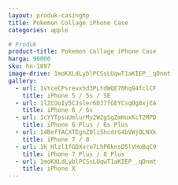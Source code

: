```yaml
---
layout: produk-casinghp
title: Pokemon Collage iPhone Case
categories: apple

# Produk
product-title: Pokemon Collage iPhone Case
harga: 90000
sku: hn-1897
image-drive: 1moKXLdLyblPCSsLUqwT1aKIEP__qDnmt
gallery:
  - url: 1vYceCPsrevxhd3PLtdWQE70hq94fclCF
    title: iPhone 5 / 5s / SE
  - url: 1lZCOoIy5CJsler6D37fGEYCsqOg8xjEA
    title: iPhone 6 / 6s
  - url: 1cYYTpsuUmlurMy2W2gSgZmHuxKcT2MPD
    title: iPhone 6 Plus / 6s Plus
  - url: 14BeffACXTEgnZ0li5hcdrG4bVWjOLNXk
    title: iPhone 7 / 8
  - url: 1K_Hlzl1fGDXxro7LhP6knsD5lVHoBqC9
    title: iPhone 7 Plus / 8 Plus
  - url: 1moKXLdLyblPCSsLUqwT1aKIEP__qDnmt
    title: iPhone X
---
```

